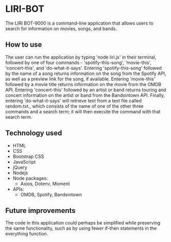 # LIRI-BOT

The LIRI BOT-9000 is a command-line application that allows users to search for information on movies, songs, and bands. 

## How to use
The user can run the application by typing 'node liri.js' in their terminal, followed by one of four commands - 'spotify-this-song', 'movie-this', 'concert-this', and 'do-what-it-says'. Entering 'spotify-this-song' followed by the name of a song returns information on the song from the Spotify API, as well as a preview link for the song, if available. Entering 'movie-this' followed by a movie title returns information on the movie from the OMDB API. Entering 'concert-this' followed by an artist or band returns touring and concert information on the artist or band from the Bandsintown API. Finally, entering 'do-what-it-says' will retrieve text from a text file called random.txt., which consists of the name of one of the other three commands and a search term; it will then execute the command with that search term.

## Technology used
* HTML
* CSS
* Bootstrap CSS
* JavaScript
* jQuery
* Nodejs
* Node packages:
  * Axios, Dotenv, Moment
* APIs: 
  *  OMDB, Spotify, Bandsintown

## Future improvements
The code in this application could perhaps be simplified while preserving the same functionality, such as by using fewer if-then statements in the everything function. 
